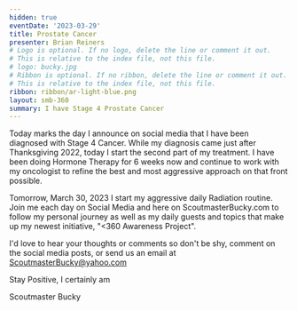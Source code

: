 ```yaml
---
hidden: true
eventDate: '2023-03-29'
title: Prostate Cancer
presenter: Brian Reiners
# Logo is optional. If no logo, delete the line or comment it out.
# This is relative to the index file, not this file.
# logo: bucky.jpg
# Ribbon is optional. If no ribbon, delete the line or comment it out.
# This is relative to the index file, not this file.
ribbon: ribbon/ar-light-blue.png
layout: smb-360
summary: I have Stage 4 Prostate Cancer
---
```


Today marks the day I announce on social media that I have been diagnosed with Stage 4 Cancer.  While my diagnosis came just after Thanksgiving 2022, today I start the second part of my treatment.  I have been doing Hormone Therapy for 6 weeks now and continue to work with my oncologist to refine the best and most aggressive approach on that front possible.

Tomorrow, March 30, 2023 I start my aggressive daily Radiation routine.  Join me each day on Social Media and here on ScoutmasterBucky.com to follow my personal journey as well as my daily guests and topics that make up my newest initiative, "<360 Awareness Project".

I'd love to hear your thoughts or comments so don't be shy, comment on the social media posts, or send us an email at ScoutmasterBucky@yahoo.com

Stay Positive, I certainly am

Scoutmaster Bucky
